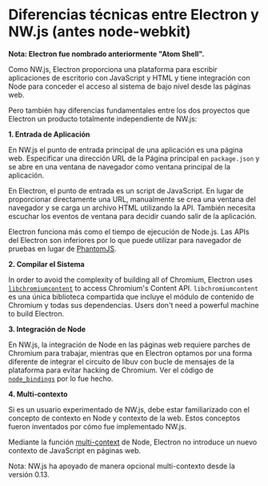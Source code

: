 # Diferencias técnicas entre Electron y NW.js (antes node-webkit)

**Nota: Electron fue nombrado anteriormente "Atom Shell".**

Como NW.js, Electron proporciona una plataforma para escribir aplicaciones de escritorio con JavaScript y HTML y tiene integración con Node para conceder el acceso al sistema de bajo nivel desde las páginas web.

Pero también hay diferencias fundamentales entre los dos proyectos que Electron un producto totalmente independiente de NW.js:

**1. Entrada de Aplicación**

En NW.js el punto de entrada principal de una aplicación es una página web. Especificar una dirección URL de la Página principal en `package.json` y se abre en una ventana de navegador como ventana principal de la aplicación.

En Electron, el punto de entrada es un script de JavaScript. En lugar de proporcionar directamente una URL, manualmente se crea una ventana del navegador y se carga un archivo HTML utilizando la API. También necesita escuchar los eventos de ventana para decidir cuando salir de la aplicación.

Electron funciona más como el tiempo de ejecución de Node.js. Las APIs del Electron son inferiores por lo que puede utilizar para navegador de pruebas en lugar de [PhantomJS](http://phantomjs.org/).

**2. Compilar el Sistema**

In order to avoid the complexity of building all of Chromium, Electron uses [`libchromiumcontent`](https://github.com/electron/libchromiumcontent) to access Chromium's Content API. `libchromiumcontent` es una única biblioteca compartida que incluye el módulo de contenido de Chromium y todas sus dependencias. Users don't need a powerful machine to build Electron.

**3. Integración de Node**

En NW.js, la integración de Node en las páginas web requiere parches de Chromium para trabajar, mientras que en Electron optamos por una forma diferente de integrar el circuito de libuv con bucle de mensajes de la plataforma para evitar hacking de Chromium. Ver el código de [`node_bindings`](https://github.com/electron/electron/tree/master/atom/common) por lo fue hecho.

**4. Multi-contexto**

Si es un usuario experimentado de NW.js, debe estar familiarizado con el concepto de contexto en Node y contexto de la web. Estos conceptos fueron inventados por cómo fue implementado NW.js.

Mediante la función [multi-context](http://strongloop.com/strongblog/whats-new-node-js-v0-12-multiple-context-execution/) de Node, Electron no introduce un nuevo contexto de JavaScript en páginas web.

Nota: NW.js ha apoyado de manera opcional multi-contexto desde la versión 0.13.
